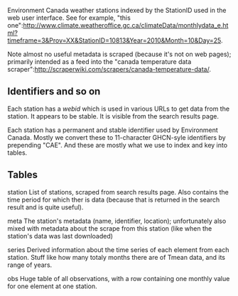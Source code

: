 Environment Canada weather stations indexed by the StationID used in the web user interface.  See for example, "this one":http://www.climate.weatheroffice.gc.ca/climateData/monthlydata_e.html?timeframe=3&Prov=XX&StationID=10813&Year=2010&Month=10&Day=25.

Note almost no useful metadata is scraped (because it's not on web pages);
primarily intended as a feed into the "canada temperature data scraper":http://scraperwiki.com/scrapers/canada-temperature-data/.

## Identifiers and so on ##

Each station has a *webid* which is used in various URLs to get data from the
station.  It appears to be stable.  It is visible from the search results
page.

Each station has a permanent and stable identifier used by Environment Canada.
Mostly we convert these to 11-character GHCN-syle identifiers by prepending
"CAE".  And these are mostly what we use to index and key into tables.

## Tables ##

station
  List of stations, scraped from search results page.  Also contains the time
  period for which ther is data (because that is returned in the search result
  and is quite useful).

meta
  The station's metadata (name, identifier, location); unfortunately also
  mixed with metadata about the scrape from this station (like when the
  station's data was last downloaded)

series
  Derived information about the time series of each element from each station.
  Stuff like how many totaly months there are of Tmean data, and its range
  of years.

obs
  Huge table of all observations, with a row containing one monthly value
  for one element at one station.
